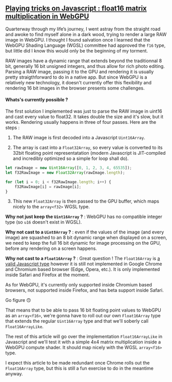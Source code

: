 ## [Playing tricks on Javascript : float16 matrix multiplication in WebGPU]()

Quarterway through my life’s journey, I went astray from the straight road and awoke to find myself alone in a dark wood, trying to render a large RAW image in WebGPU. I thought I found salvation once I learned that the WebGPU Shading Language (WGSL) committee had approved the ```f16``` type, but little did I know this would only be the beginning of my torment.  

RAW images have a dynamic range that extends beyond the traditionnal 8 bit, generally 16 bit unsigned integers, and thus allow for rich photo editing. Parsing a RAW image, passing it to the GPU and rendering it is usually pretty straigthforward to do in a native app. But since WebGPU is a relatively new technology, it doesn't currently offer this flexibility and rendering 16 bit images in the browser presents some challenges.

#### Whats's currently possible ?

The first solution I implemented was just to parse the RAW image in uint16 and cast every value to float32. It takes double the size and it's slow, but it works. Rendering usually happens in three of four passes. Here are the steps :

1. The RAW image is first decoded into a Javascript ```Uint16Array```.
   
2. The array is cast into a ```Float32Array```, so every value is converted to its 32bit floating point representatation (modern Javascript is JIT-compiled and incredibly optimized so a simple for loop shall do).

```js
let rawImage = new Uint16Array([0, 1, 2, 3, 4, 65535]);
let f32RawImage = new Float32Array(rawImage.length);

for (let i = 0; i < f32RawImage.length; i++) {
    f32RawImage[i] = rawImage[i];
}
```

3. This new ```Float32Array``` is then passed to the GPU buffer, which maps nicely to the ```array<f32>``` WGSL type.


**Why not just keep the ```Uint16Array``` ?** : WebGPU has no compatible integer type (so ```u16``` doesn't exist in WGSL). 

**Why not cast to a ```Uint8Array``` ?** : even if the values of the image (and every image) are squashed to an 8 bit dynamic range when displayed on a screen, we need to keep the full 16 bit dynamic for image processing on the GPU, before any rendering on a screen happens.

**Why not cast to a ```Float16Array``` ?** : Great question ! The ```Float16Array``` is [a valid Javascript type](https://developer.mozilla.org/en-US/docs/Web/JavaScript/Reference/Global_Objects/Float16Array) however it is still not implemented in Google Chrome and Chromium based browser (Edge, Opera, etc.). It is only implemented inside Safari and Firefox at the moment. 

As for WebGPU, it's currently only supported inside Chromium based browsers, not supported inside Firefox, and has beta support inside Safari.

Go figure 🙃

That means that to be able to pass 16 bit floating point values to WebGPU as an ```array<f16>```, we're gonna have to roll out our own ```Float16Array``` type that extends the regular ```Uint16Array``` type and that we'll soberly call ```Float16ArrayLike```.

The rest of this article will go over the implementation ```Float16ArrayLike``` in Javascript and we'll test it with a simple 4x4 matrix multiplication inside a WebGPU compute shader. It should map nicely with the WGSL  ```array<f16>``` type.

I expect this article to be made redundant once Chrome rolls out the ```Float16Array``` type, but this is still a fun exercise to do in the meantime anyway.



<br/>
